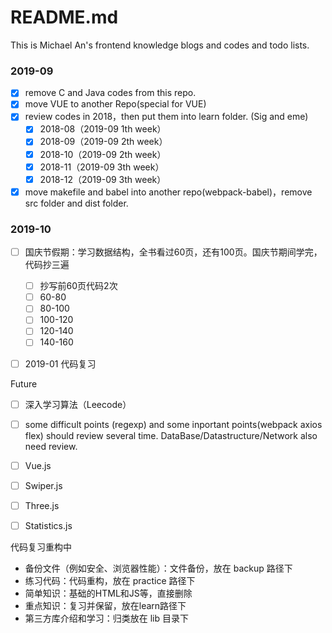 # README.md

This is Michael An's frontend knowledge blogs and codes and todo lists.

### 2019-09

- [x] remove C and Java codes from this repo. 
- [x] move VUE to another Repo(special for VUE) 
- [x] review codes in 2018，then put them into learn folder. (Sig and eme)
  - [x] 2018-08（2019-09 1th week）
  - [x] 2018-09（2019-09 2th week）
  - [x] 2018-10（2019-09 2th week）
  - [x] 2018-11（2019-09 3th week）
  - [x] 2018-12（2019-09 3th week）
- [x] move makefile and babel into another repo(webpack-babel)，remove src folder and dist folder.

### 2019-10

- [ ] 国庆节假期：学习数据结构，全书看过60页，还有100页。国庆节期间学完，代码抄三遍
  - [ ] 抄写前60页代码2次
  - [ ] 60-80
  - [ ] 80-100
  - [ ] 100-120
  - [ ] 120-140
  - [ ] 140-160
- [ ] 2019-01 代码复习



Future

- [ ] 深入学习算法（Leecode）
- [ ] some difficult points (regexp) and some inportant points(webpack axios flex) should review several time. DataBase/Datastructure/Network also need review.
- [ ] Vue.js
- [ ] Swiper.js 
- [ ] Three.js
- [ ] Statistics.js



代码复习重构中

- 备份文件（例如安全、浏览器性能）：文件备份，放在 backup 路径下
- 练习代码：代码重构，放在 practice 路径下
- 简单知识：基础的HTML和JS等，直接删除
- 重点知识：复习并保留，放在learn路径下
- 第三方库介绍和学习：归类放在 lib 目录下

